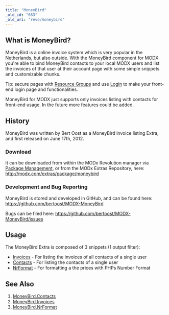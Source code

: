 ```yaml
---
title: "MoneyBird"
_old_id: "683"
_old_uri: "revo/moneybird"
---
```


## What is MoneyBird?

MoneyBird is a online invoice system which is very popular in the Netherlands, but also outside. With the MoneyBird component for MODX you're able to bind MoneyBird contacts to your local MODX users and list the invoices of that user at their account page with some simple snippets and customizable chunks.

Tip: secure pages with [Resource Groups](administering-your-site/security/resource-groups "Resource Groups") and use [Login](extras/login "Login") to make your front-end login page and functionalities.

MoneyBird for MODX just supports only invoices listing with contacts for front-end usage.
In the future more features could be added.

## History

MoneyBird was written by Bert Oost as a MoneyBird invoice listing Extra, and first released on June 17th, 2012.

### Download

It can be downloaded from within the MODx Revolution manager via [Package Management](developing-in-modx/advanced-development/package-management "Package Management"), or from the MODx Extras Repository, here: <http://modx.com/extras/package/moneybird>

### Development and Bug Reporting

MoneyBird is stored and developed in GitHub, and can be found here: <https://github.com/bertoost/MODX-MoneyBird>

Bugs can be filed here: <https://github.com/bertoost/MODX-MoneyBird/issues>

## Usage

The MoneyBird Extra is composed of 3 snippets (1 output filter):

- [Invoices](extras/moneybird/moneybird.invoices "MoneyBird.Invoices") - For listing the invoices of all contacts of a single user
- [Contacts](extras/moneybird/moneybird.contacts "MoneyBird.Contacts") - For listing the contacts of a single user
- [NrFormat](extras/moneybird/moneybird.nrformat "MoneyBird.NrFormat") - For formatting a the prices with PHPs Number Format

## See Also

1. [MoneyBird.Contacts](extras/moneybird/moneybird.contacts)
2. [MoneyBird.Invoices](extras/moneybird/moneybird.invoices)
3. [MoneyBird.NrFormat](extras/moneybird/moneybird.nrformat)
